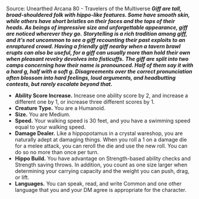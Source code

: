 Source: Unearthed Arcana 80 - Travelers of the Multiverse
***Giff are tall, broad-shouldered folk with hippo-like features. Some have smooth skin, while others have short bristles on their faces and the tops of their heads. As beings of impressive size and unforgettable appearance, giff are noticed wherever they go.***
***Storytelling is a rich tradition among giff, and it’s not uncommon to see a giff recounting their past exploits to an enraptured crowd. Having a friendly giff nearby when a tavern brawl erupts can also be useful, for a giff can usually more than hold their own when pleasant revelry devolves into fisticuffs.***
***The giff are split into two camps concerning how their name is pronounced. Half of them say it with a hard g, half with a soft g. Disagreements over the correct pronunciation often blossom into hard feelings, loud arguments, and headbutting contests, but rarely escalate beyond that.***
* **Ability Score Increase.** Increase one ability score by 2, and increase a different one by 1, or increase three different scores by 1.
* **Creature Type.** You are a Humanoid.
* **Size.** You are Medium.
* **Speed.** Your walking speed is 30 feet, and you have a swimming speed equal to your walking speed.
* **Damage Dealer.** Like a hippopotamus in a crystal wareshop, you are naturally adept at damaging things. When you roll a 1 on a damage die for a melee attack, you can reroll the die and use the new roll. You can do so no more than once per turn.
* **Hippo Build.** You have advantage on Strength-based ability checks and Strength saving throws. In addition, you count as one size larger when determining your carrying capacity and the weight you can push, drag, or lift.
* **Languages.** You can speak, read, and write Common and one other language that you and your DM agree is appropriate for the character.